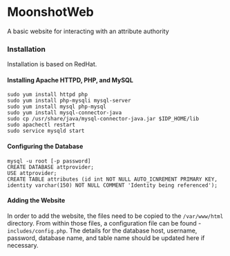 # MoonshotWeb

A basic website for interacting with an attribute authority

### Installation

Installation is based on RedHat.

#### Installing Apache HTTPD, PHP, and MySQL

```
sudo yum install httpd php
sudo yum install php-mysqli mysql-server
sudo yum install mysql php-mysql
sudo yum install mysql-connector-java
sudo cp /usr/share/java/mysql-connector-java.jar $IDP_HOME/lib 
sudo apachectl restart
sudo service mysqld start
```

#### Configuring the Database

```
mysql -u root [-p password]
CREATE DATABASE attprovider;
USE attprovider;
CREATE TABLE attributes (id int NOT NULL AUTO_ICNREMENT PRIMARY KEY, identity varchar(150) NOT NULL COMMENT 'Identity being referenced');
```

#### Adding the Website

In order to add the website, the files need to be copied to the ```/var/www/html``` directory. From within those files, a configuration file can be found - ```includes/config.php```. The details for the database host, username, password, database name, and table name should be updated here if necessary.
